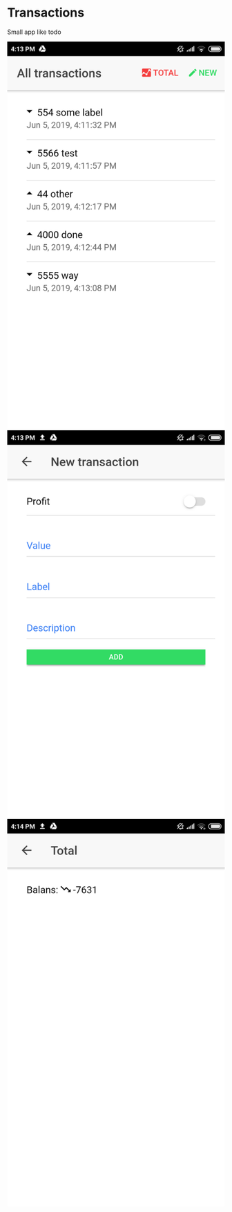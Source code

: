 # Transactions

Small app like todo

![alt tag](preview/Screenshot_2019-06-05-16-13-26-442_com.ionicframework.myapp548010.png)
![alt tag](preview/Screenshot_2019-06-05-16-13-58-043_com.ionicframework.myapp548010.png)
![alt tag](preview/Screenshot_2019-06-05-16-14-11-926_com.ionicframework.myapp548010.png)
